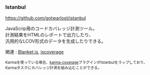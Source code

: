 ### Istanbul
<https://github.com/gotwarlost/istanbul>

JavaScrip用のコードカバレッジ計測ツール。  
計測結果をHTMLのレポートで出力したり、  
汎用的なLCOV形式のデータを生成したりできる。

関連 : [Blanket.js](http://blanketjs.org/), [jscoverage](https://github.com/fishbar/jscoverage)

<small>Karmaを使っている場合、[karma-coverage](https://github.com/karma-runner/karma-coverage)プラグインがIstanbulをラップしており、  
Karmaタスクにカバレッジ計測を組み込むことができる。</small>
